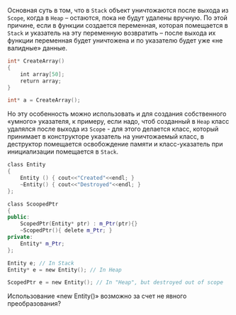 Основная суть в том, что в `Stack` объект уничтожаются после выхода из `Scope`, когда в `Heap` – остаются, пока не будут удалены вручную. По этой причине, если в функции создается переменная, которая помещается в `Stack` и указатель на эту переменную возвратить – после выхода их функции переменная будет уничтожена и по указателю будет уже «не валидные» данные.
```c++
int* CreateArray()
{
    int array[50];
    return array;
}

int* a = CreateArray();
```
Но эту особенность можно использовать и для создания собственного «умного» указателя, к примеру, если надо, чтоб созданный в `Heap` класс удалялся после выхода из `Scope` -  для этого делается класс, который принимает в конструкторе указатель на уничтожаемый класс, в деструктор помещается освобождение памяти и класс-указатель при инициализации помещается в `Stack`. 
```c++
class Entity 
{
    Entity () { cout<<"Created"<<endl; }
    ~Entity() { cout<<"Destroyed"<<endl; }
};

class ScoopedPtr 
{
public:
    ScopedPtr(Entity* ptr) : m_Ptr(ptr){}
    ~ScopedPtr(){ delete m_Ptr; }
private:
	Entity* m_Ptr;
};

Entity e; // In Stack
Entity* e = new Entity(); // In Heap

ScopedPtr e = new Entity(); // In "Heap", but destroyed out of scope
```
Использование «new Entity()» возможно за счет не явного преобразования?
